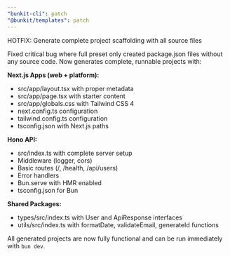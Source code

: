 ```yaml
---
"bunkit-cli": patch
"@bunkit/templates": patch
---
```


HOTFIX: Generate complete project scaffolding with all source files

Fixed critical bug where full preset only created package.json files without any source code. Now generates complete, runnable projects with:

**Next.js Apps (web + platform):**
- src/app/layout.tsx with proper metadata
- src/app/page.tsx with starter content
- src/app/globals.css with Tailwind CSS 4
- next.config.ts configuration
- tailwind.config.ts configuration
- tsconfig.json with Next.js paths

**Hono API:**
- src/index.ts with complete server setup
- Middleware (logger, cors)
- Basic routes (/, /health, /api/users)
- Error handlers
- Bun.serve with HMR enabled
- tsconfig.json for Bun

**Shared Packages:**
- types/src/index.ts with User and ApiResponse interfaces
- utils/src/index.ts with formatDate, validateEmail, generateId functions

All generated projects are now fully functional and can be run immediately with `bun dev`.
